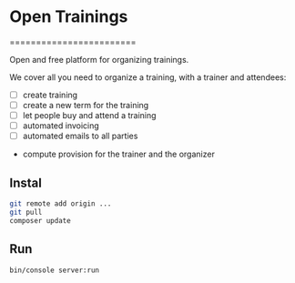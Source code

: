 # Open Trainings
========================

Open and free platform for organizing trainings. 

We cover all you need to organize a training, with a trainer and attendees:

- [ ] create training
- [ ] create a new term for the training
- [ ] let people buy and attend a training
- [ ] automated invoicing
- [ ] automated emails to all parties
- compute provision for the trainer and the organizer

## Instal

```bash
git remote add origin ...
git pull
composer update
```

## Run

```bash
bin/console server:run
```
